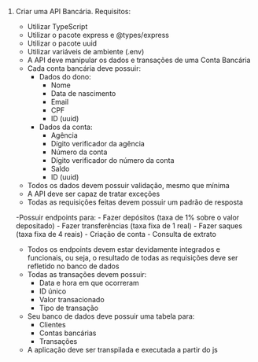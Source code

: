 1. Criar uma API Bancária. Requisitos:
    - Utilizar TypeScript
    - Utilizar o pacote express e @types/express
    - Utilizar o pacote uuid
    - Utilizar variáveis de ambiente (.env)
    - A API deve manipular os dados e transações de uma Conta Bancária
    - Cada conta bancária deve possuir:
        - Dados do dono:
            - Nome
            - Data de nascimento
            - Email
            - CPF
            - ID (uuid)
        - Dados da conta:
            - Agência
            - Dígito verificador da agência
            - Número da conta
            - Dígito verificador do número da conta
            - Saldo
            - ID (uuid)
    - Todos os dados devem possuir validação, mesmo que mínima
    - A API deve ser capaz de tratar exceções
    - Todas as requisições feitas devem possuir um padrão de resposta

    -Possuir endpoints para:
        - Fazer depósitos (taxa de 1% sobre o valor depositado)
        - Fazer transferências (taxa fixa de 1 real)
        - Fazer saques (taxa fixa de 4 reais)
        - Criação de conta
        - Consulta de extrato
    - Todos os endpoints devem estar devidamente integrados e funcionais, ou seja, o resultado de todas as requisições deve ser refletido no banco de dados
    - Todas as transações devem possuir:
        - Data e hora em que ocorreram
        - ID único
        - Valor transacionado
        - Tipo de transação
    - Seu banco de dados deve possuir uma tabela para:
        - Clientes
        - Contas bancárias
        - Transações
    - A aplicação deve ser transpilada e executada a partir do js